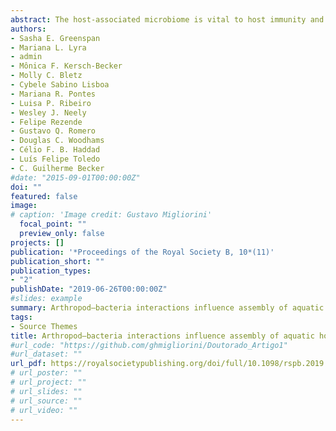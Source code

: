 ```yaml
---
abstract: The host-associated microbiome is vital to host immunity and pathogen defense. In aquatic ecosystems, organisms may interact with environmental bacteria to influence the pool of potential symbionts, but the effects of these interactions on host microbiome assembly and pathogen resistance are unresolved. We used replicated bromeliad microecosystems to test for indirect effects of arthropod–bacteria interactions on host microbiome assembly and pathogen burden, using tadpoles and the fungal amphibian pathogen Batrachochytrium dendrobatidis as a model host–pathogen system. Arthropods influenced host microbiome assembly by altering the pool of environmental bacteria, with arthropod–bacteria interactions specifically reducing host colonization by transient bacteria and promoting antimicrobial components of aquatic bacterial communities. Arthropods also reduced fungal zoospores in the environment, but fungal infection burdens in tadpoles corresponded most closely with arthropod-mediated patterns in microbiome assembly. This result indicates that the cascading effects of arthropods on the maintenance of a protective host microbiome may be more strongly linked to host health than negative effects of arthropods on pools of pathogenic zoospores. Our work reveals tight links between healthy ecosystem dynamics and the functioning of host microbiomes, suggesting that ecosystem disturbances such as loss of arthropods may have downstream effects on host-associated microbial pathogen defenses and host fitness.
authors:
- Sasha E. Greenspan
- Mariana L. Lyra
- admin
- Mônica F. Kersch-Becker
- Molly C. Bletz
- Cybele Sabino Lisboa
- Mariana R. Pontes
- Luisa P. Ribeiro
- Wesley J. Neely
- Felipe Rezende
- Gustavo Q. Romero
- Douglas C. Woodhams
- Célio F. B. Haddad
- Luís Felipe Toledo
- C. Guilherme Becker
#date: "2015-09-01T00:00:00Z"
doi: ""
featured: false
image:
# caption: 'Image credit: Gustavo Migliorini'
  focal_point: ""
  preview_only: false
projects: []
publication: '*Proceedings of the Royal Society B, 10*(11)'
publication_short: ""
publication_types:
- "2"
publishDate: "2019-06-26T00:00:00Z"
#slides: example
summary: Arthropod–bacteria interactions influence assembly of aquatic host microbiome and pathogen defense
tags:
- Source Themes
title: Arthropod–bacteria interactions influence assembly of aquatic host microbiome and pathogen defense
#url_code: "https://github.com/ghmigliorini/Doutorado_Artigo1"
#url_dataset: ""
url_pdf: https://royalsocietypublishing.org/doi/full/10.1098/rspb.2019.0924
# url_poster: ""
# url_project: ""
# url_slides: ""
# url_source: ""
# url_video: ""
---
```

